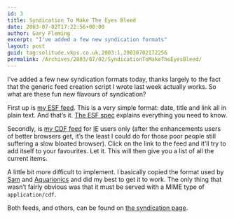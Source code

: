 ```yaml
---
id: 3
title: Syndication To Make The Eyes Bleed
date: 2003-07-02T17:22:56+00:00
author: Gary Fleming
excerpt: "I've added a few new syndication formats"
layout: post
guid: tag:solitude.vkps.co.uk,2003:1,20030702172256
permalink: /Archives/2003/07/02/SyndicationToMakeTheEyesBleed/
---
```

I&#8217;ve added a few new syndication formats today, thanks largely to the fact that the generic feed creation script I wrote last week actually works. So what are these fun new flavours of syndication?

First up is [my <acronym title="Epistula Syndication Format">ESF</acronym> feed](/Syndication/Epistula.esf). This is a very simple format: date, title and link all in plain text. And that&#8217;s it. [The ESF spec](http://www.aquarionics.com/article/name/esf) explains everything you need to know.

Secondly, is [my <acronym title="Channel Definition Format"><acronym title="Compact Disk">CD</acronym>F</acronym> feed](/Syndication/ChannelDefinition.cdf) for <acronym title="Internet Explorer">IE</acronym> users only (after the enhancements users of better browsers get, it&#8217;s the least I could do for those poor people still suffering a slow bloated browser). Click on the link to the feed and it&#8217;ll try to add itself to your favourites. Let it. This will then give you a list of all the current items.

A little bit more difficult to implement. I basically copied the format used by [Sam](http://www.intertwingly.net) and [Aquarionics](http://www.aquarionics.com) and did my best to get it to work. The only thing that wasn&#8217;t fairly obvious was that it must be served with a MIME type of `application/cdf`.

Both feeds, and others, can be found on [the syndication page](/Syndication/).